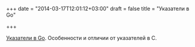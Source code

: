 +++
date = "2014-03-17T12:01:12+03:00"
draft = false
title = "Указатели в Go"

+++

<p><a href="http://dave.cheney.net/2014/03/17/pointers-in-go">Указатели в Go</a>. Особенности и отличии&nbsp;от указателей в C.</p>

